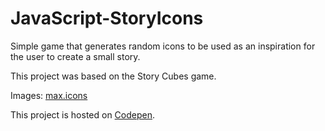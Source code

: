 # JavaScript-StoryIcons
 Simple game that generates random icons to be used as an inspiration for the user to create a small story.

This project was based on the Story Cubes game.

Images: [max.icons](https://www.flaticon.com/free-icons/titan)

This project is hosted on [Codepen](https://codepen.io/JoaoGomes/pen/mdGowGG).
